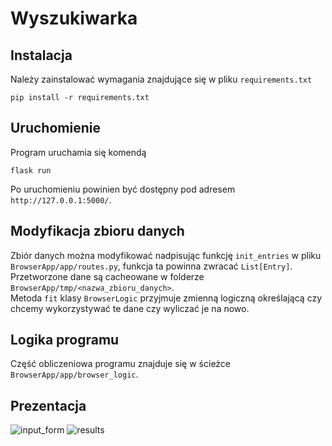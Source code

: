 # Wyszukiwarka

## Instalacja
Należy zainstalować wymagania znajdujące się w pliku `requirements.txt`
```
pip install -r requirements.txt
```

## Uruchomienie
Program uruchamia się komendą
```
flask run
```
Po uruchomieniu powinien być dostępny pod adresem `http://127.0.0.1:5000/`.

## Modyfikacja zbioru danych
Zbiór danych można modyfikować nadpisując funkcję `init_entries` w pliku `BrowserApp/app/routes.py`, funkcja ta powinna zwracać `List[Entry]`.\
Przetworzone dane są cacheowane w folderze `BrowserApp/tmp/<nazwa_zbioru_danych>`.\
Metoda `fit` klasy `BrowserLogic` przyjmuje zmienną logiczną określającą czy chcemy wykorzystywać te dane czy wyliczać je na nowo.

## Logika programu
Część obliczeniowa programu znajduje się w ścieżce `BrowserApp/app/browser_logic`.

## Prezentacja
![input_form](https://user-images.githubusercontent.com/29145519/166587544-826d0227-fa7b-434e-aba5-db636e5f7f74.png)
![results](https://user-images.githubusercontent.com/29145519/166587540-b6804486-c5d7-4f0a-a43f-6816f99babf5.png)
